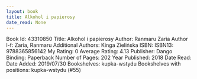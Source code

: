 ```yaml
---
layout: book
title: Alkohol i papierosy
date_read: None
---
```


Book Id: 43310850
Title: Alkohol i papierosy
Author: Ranmaru Zaria
Author l-f: Zaria, Ranmaru
Additional Authors: Kinga Zielińska
ISBN: 
ISBN13: 9788365856142
My Rating: 0
Average Rating: 4.13
Publisher: Dango
Binding: Paperback
Number of Pages: 202
Year Published: 2018
Date Read: 
Date Added: 2019/07/30
Bookshelves: kupka-wstydu
Bookshelves with positions: kupka-wstydu (#55)

